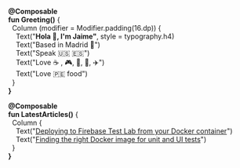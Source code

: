 **@Composable**  
**fun Greeting()** {    
&nbsp;&nbsp;Column (modifier = Modifier.padding(16.dp)) {  
&nbsp;&nbsp;&nbsp;&nbsp;Text("**Hola 👋, I'm Jaime"**, style = typography.h4)    
&nbsp;&nbsp;&nbsp;&nbsp;Text("Based in Madrid 🐻")  
&nbsp;&nbsp;&nbsp;&nbsp;Text("Speak 🇺🇸 🇪🇸")     
&nbsp;&nbsp;&nbsp;&nbsp;Text("Love ☕ , 🎮, 📖, 🐶, :airplane:")  
&nbsp;&nbsp;&nbsp;&nbsp;Text("Love 🇵🇪 food")  
&nbsp;&nbsp;}  
**}**

**@Composable**    
**fun LatestArticles()** {      
&nbsp;&nbsp;Column {      
&nbsp;&nbsp;&nbsp;&nbsp;Text("[Deploying to Firebase Test Lab from your Docker container](https://www.jaimetoca.com/docker-firebase-testlab-gcloud/)")    
&nbsp;&nbsp;&nbsp;&nbsp;Text("[Finding the right Docker image for unit and UI tests](https://www.jaimetoca.com/docker-android-espresso-unit-test/)")    
&nbsp;&nbsp;}  
**}**
<!--
**JaimeToca/JaimeToca** is a ✨ _special_ ✨ repository because its `README.md` (this file) appears on your GitHub profile.

Here are some ideas to get you started:

- 🔭 I’m currently working on ...
- 🌱 I’m currently learning ...
- 👯 I’m looking to collaborate on ...
- 🤔 I’m looking for help with ...
- 💬 Ask me about ...
- 📫 How to reach me: ...
- 😄 Pronouns: ...
- ⚡ Fun fact: ...
### Hola 👋
-->

